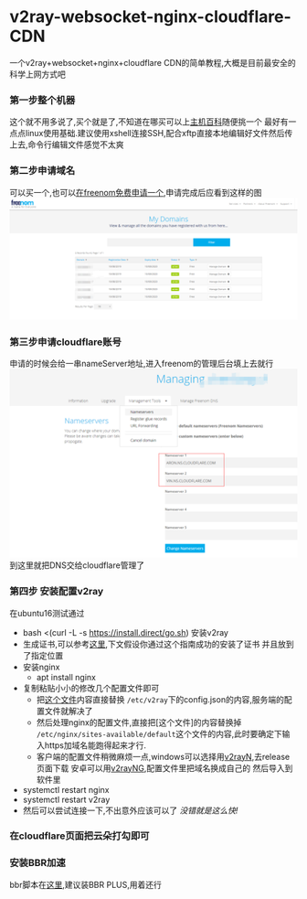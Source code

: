 # v2ray-websocket-nginx-cloudflare-CDN

一个v2ray+websocket+nginx+cloudflare CDN的简单教程,大概是目前最安全的科学上网方式吧

### 第一步整个机器
这个就不用多说了,买个就是了,不知道在哪买可以上[主机百科](https://www.zhujiwiki.com)随便挑一个
最好有一点点linux使用基础.建议使用xshell连接SSH,配合xftp直接本地编辑好文件然后传上去,命令行编辑文件感觉不太爽

### 第二步申请域名
可以买一个,也可以[在freenom免费申请一个](https://www.freenom.com),申请完成后应看到这样的图
![pic](./assets/freenom.png)


### 第三步申请cloudflare账号
申请的时候会给一串nameServer地址,进入freenom的管理后台填上去就行
![pic](./assets/nameserver.png)到这里就把DNS交给cloudflare管理了

### 第四步 安装配置v2ray
在ubuntu16测试通过  
- bash <(curl -L -s https://install.direct/go.sh)   安装v2ray
- 生成证书,可以参考[这里](https://guide.v2fly.org/advanced/tls.html#%E8%AF%81%E4%B9%A6%E7%94%9F%E6%88%90),下文假设你通过这个指南成功的安装了证书
并且放到了指定位置
- 安装nginx
    - apt install nginx
- 复制粘贴小小的修改几个配置文件即可
    - 把[这个文件](./assets/服务端配置文件.json)内容直接替换 `/etc/v2ray`下的config.json的内容,服务端的配置文件就解决了
    - 然后处理nginx的配置文件,直接把[这个文件]的内容替换掉 `/etc/nginx/sites-available/default`这个文件的内容,此时要确定下输入https加域名能跑得起来才行.
    - 客户端的配置文件稍微麻烦一点,windows可以选择用[v2rayN](https://github.com/2dust/v2rayN),去release页面下载
    安卓可以用[v2rayNG](https://github.com/2dust/v2rayNG),配置文件里把域名换成自己的  然后导入到软件里
- systemctl restart nginx 
- systemctl restart v2ray 
- 然后可以尝试连接一下,不出意外应该可以了 *没错就是这么快!*

### 在cloudflare页面把云朵打勾即可

### 安装BBR加速
bbr脚本在[这里](https://github.com/chiakge/Linux-NetSpeed),建议装BBR PLUS,用着还行



    